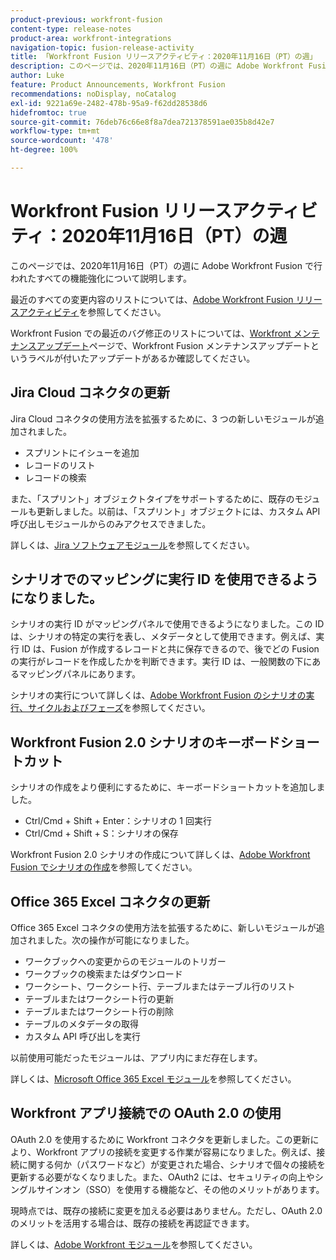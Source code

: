 ```yaml
---
product-previous: workfront-fusion
content-type: release-notes
product-area: workfront-integrations
navigation-topic: fusion-release-activity
title: 「Workfront Fusion リリースアクティビティ：2020年11月16日（PT）の週」
description: このページでは、2020年11月16日（PT）の週に Adobe Workfront Fusion で行われたすべての機能強化について説明します。
author: Luke
feature: Product Announcements, Workfront Fusion
recommendations: noDisplay, noCatalog
exl-id: 9221a69e-2482-478b-95a9-f62dd28538d6
hidefromtoc: true
source-git-commit: 76deb76c66e8f8a7dea721378591ae035b8d42e7
workflow-type: tm+mt
source-wordcount: '478'
ht-degree: 100%

---
```


# Workfront Fusion リリースアクティビティ：2020年11月16日（PT）の週

このページでは、2020年11月16日（PT）の週に Adobe Workfront Fusion で行われたすべての機能強化について説明します。

最近のすべての変更内容のリストについては、[Adobe Workfront Fusion リリースアクティビティ](../../../../../product-announcements/product-releases/fusion-release-activity/fusion-release-activity.md)を参照してください。

Workfront Fusion での最近のバグ修正のリストについては、[Workfront メンテナンスアップデート](https://experienceleague.adobe.com/docs/workfront-known-issues/releases/current-updates.html?lang=ja)ページで、Workfront Fusion メンテナンスアップデートというラベルが付いたアップデートがあるか確認してください。

## Jira Cloud コネクタの更新

Jira Cloud コネクタの使用方法を拡張するために、3 つの新しいモジュールが追加されました。

* スプリントにイシューを追加
* レコードのリスト
* レコードの検索

また、「スプリント」オブジェクトタイプをサポートするために、既存のモジュールも更新しました。以前は、「スプリント」オブジェクトには、カスタム API 呼び出しモジュールからのみアクセスできました。

詳しくは、[Jira ソフトウェアモジュール](../../../../../workfront-fusion/apps-and-their-modules/jira-software-modules.md)を参照してください。

## シナリオでのマッピングに実行 ID を使用できるようになりました。

シナリオの実行 ID がマッピングパネルで使用できるようになりました。この ID は、シナリオの特定の実行を表し、メタデータとして使用できます。例えば、実行 ID は、Fusion が作成するレコードと共に保存できるので、後でどの Fusion の実行がレコードを作成したかを判断できます。実行 ID は、一般関数の下にあるマッピングパネルにあります。

シナリオの実行について詳しくは、[Adobe Workfront Fusion のシナリオの実行、サイクルおよびフェーズ](../../../../../workfront-fusion/scenarios/scenario-execution-cycles-phases.md)を参照してください。

## Workfront Fusion 2.0 シナリオのキーボードショートカット

シナリオの作成をより便利にするために、キーボードショートカットを追加しました。

* Ctrl/Cmd + Shift + Enter：シナリオの 1 回実行
* Ctrl/Cmd + Shift + S：シナリオの保存

Workfront Fusion 2.0 シナリオの作成について詳しくは、[Adobe Workfront Fusion でシナリオの作成](../../../../../workfront-fusion/scenarios/create-a-scenario.md)を参照してください。

## Office 365 Excel コネクタの更新

Office 365 Excel コネクタの使用方法を拡張するために、新しいモジュールが追加されました。次の操作が可能になりました。

* ワークブックへの変更からのモジュールのトリガー
* ワークブックの検索またはダウンロード
* ワークシート、ワークシート行、テーブルまたはテーブル行のリスト
* テーブルまたはワークシート行の更新
* テーブルまたはワークシート行の削除
* テーブルのメタデータの取得
* カスタム API 呼び出しを実行

以前使用可能だったモジュールは、アプリ内にまだ存在します。

詳しくは、[Microsoft Office 365 Excel モジュール](../../../../../workfront-fusion/apps-and-their-modules/microsoft-365-excel-modules.md)を参照してください。

## Workfront アプリ接続での OAuth 2.0 の使用

OAuth 2.0 を使用するために Workfront コネクタを更新しました。この更新により、Workfront アプリの接続を変更する作業が容易になりました。例えば、接続に関する何か（パスワードなど）が変更された場合、シナリオで個々の接続を更新する必要がなくなりました。また、OAuth2 には、セキュリティの向上やシングルサインオン（SSO）を使用する機能など、その他のメリットがあります。

現時点では、既存の接続に変更を加える必要はありません。ただし、OAuth 2.0 のメリットを活用する場合は、既存の接続を再認証できます。

詳しくは、[Adobe Workfront モジュール](../../../../../workfront-fusion/apps-and-their-modules/workfront-modules.md)を参照してください。
